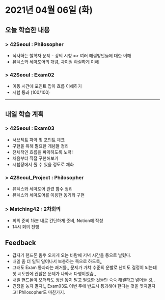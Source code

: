 # 2021년 04월 06일 (화) 

## 오늘 학습한 내용

### > 42Seoul : Philosopher

- 식사하는 철학자 문제 - 강의 시청
  => 여러 해결방안들에 대한 이해
- 뮤텍스와 세마포어의 개념, 차이점 확실하게 이해

### > 42Seoul : Exam02

- 이동 시간에 포인트 잡아 흐름 이해하기
- 시험 통과 (100/100)

---

## 내일 학습 계획

### > 42Seoul : Exam03

- 서브젝트 파악 및 포인트 체크
- 구현을 위해 필요한 개념들 정리
- 전체적인 흐름을 파악하도록 노력!
- 처음부터 직접 구현해보기
- 시험장에서 풀 수 있을 정도로 체화

### > 42Seoul_Project : Philosopher

- 뮤텍스와 세마포어 관련 함수 정리
- 뮤텍스와 세마포어를 이용한 동기화 구현

### > Matching42 :  2차회의

- 회의 준비 15분 내로 간단하게 준비, Notion에 작성
- 14시 회의 진행

## Feedback

- 갑자기 핸드폰 뽐뿌 오지게 오는 바람에 저녁 시간을 통으로 날렸다.
- 내일 좀 더 일찍 일어나서 보충하는 쪽으로 하도록,,
- 그래도 Exam 통과라는 쾌거를,, 문제가 가챠 수준의 운빨로 난이도 결정이 되는데 첫 시도만에 괜찮은 문제가 나와서 다행이었슴,,
- 내일 핸드폰이 오더라도 정신 놓지 말고 필요한 것들만 슉슉 해결하고 넣어둘 것,,
- 긴장을 놓지 말자!,, Exam03도 이번 주에 반드시 통과해야 한다는 것을 잊지말자고! Philosopher도 마찬가지.
